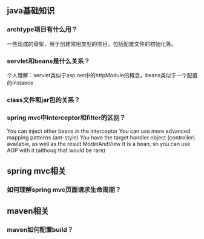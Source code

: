 ## java基础知识

### archtype项目有什么用？
一些现成的骨架，用于创建常用类型的项目，包括配置文件的初始化等。

### servlet和beans是什么关系？
个人理解：servlet类似于asp.net中的httpModule的概念，beans类似于一个配置的instance


### class文件和jar包的关系？

### spring mvc中interceptor和filter的区别？
You can inject other beans in the interceptor
You can use more advanced mapping patterns (ant-style)
You have the target handler object (controller) available, as well as the result ModelAndView
It is a bean, so you can use AOP with it (althoug that would be rare)

## spring mvc相关

### 如何理解spring mvc页面请求生命周期？

## maven相关

### maven如何配置build？


